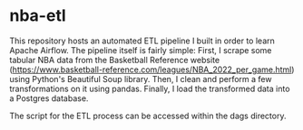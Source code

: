 # nba-etl

This repository hosts an automated ETL pipeline I built in order to learn Apache Airflow. The pipeline itself is fairly simple:
First, I scrape some tabular NBA data from the Basketball Reference website (https://www.basketball-reference.com/leagues/NBA_2022_per_game.html) using 
Python's Beautiful Soup library. Then, I clean and perform a few transformations on it using pandas. Finally, I load the transformed data into a Postgres
database.

The script for the ETL process can be accessed within the dags directory.
